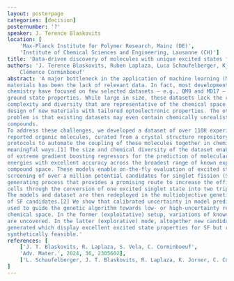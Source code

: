 ```yaml
---
layout: posterpage
categories: [decision]
posternumber: '?'
speaker: J. Terence Blaskovits
location: [
    'Max-Planck Institute for Polymer Research, Mainz (DE)',
    'Institute of Chemical Sciences and Engineering, Lausanne (CH)']
title: 'Data-driven discovery of molecules with unique excited states for organic electronics'
authors: 'J. Terence Blaskovits, Ruben Laplaza, Luca Schaufelberger, Kjell Jorner,
    Clémence Corminboeuf'
abstract: 'A major bottleneck in the application of machine learning (ML) to organic electronic
materials has been the lack of relevant data. In fact, most developments in ML for
chemistry have focused on few selected datasets – e.g., QM9 and MD17 – and on
ground state properties. While large in size, these datasets lack the compositional
complexity and diversity that are representative of the chemical space required for the
design of new materials with tailored optoelectronic properties. The other side of the
problem is that existing datasets may even contain chemically unrealistic or impossible
compounds.
To address these challenges, we developed a dataset of over 110K experimentally-
reported organic molecules, curated from a crystal structure repository, as well as
protocols to automate the coupling of these molecules together in chemically
meaningful ways.[1] The size and chemical diversity of the dataset enable the training
of extreme gradient boosting regressors for the prediction of molecular excited state
energies with excellent accuracy across the broadest range of known experimental
compound space. These models enable on-the-fly evaluation of excited states in the
screening of over a million potential candidates for singlet fission (SF) - a multiexciton-
generating process that provides a promising route to increase the efficiency of solar
cells through the conversion of one excited singlet state into two triplet states.
The models and dataset are then redeployed in the multiobjective genetic optimization
of SF candidates.[2] We show that calibrated uncertainty in model predictions can be
used to guide the genetic algorithm towards low- or high-uncertainty regions of
chemical space. In the former (exploitative) setup, variations of known SF compounds
are uncovered. In the latter (explorative) mode, altogether new candidates are
generated which display excellent excited state properties for SF but remain
synthetically feasible.'
references: [
    ['J. T. Blaskovits, R. Laplaza, S. Vela, C. Corminboeuf',
    'Adv. Mater.', 2024, 36, 2305602],
    ['L. Schaufelberger, J. T. Blaskovits, R. Laplaza, K. Jorner, C. Corminboeuf', false, 2024, 'Manuscript in preparation', false]
]
---
```

